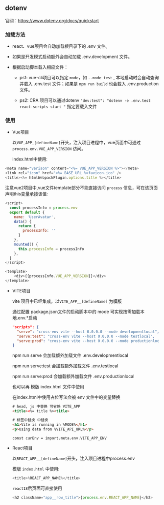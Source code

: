 ## dotenv

官网：https://www.dotenv.org/docs/quickstart

### 加载方法

* react、vue项目会自动加载根目录下的 .env 文件。
* 如果是开发模式启动额外会自动加载 .env.development 文件。
* 根据启动脚本载入相应文件：
  
  + ps1: vue-cli项目可以指定 `mode`，如 `--mode test` , 本地启动时会自动查询并载入 .env.test 文件；如果是 `npm run build` 也会载入 .env.production 文件。

  + ps2: CRA 项目可以通过dotenv ` "dev:test": "dotenv -e .env.test react-scripts start " ` 指定要载入文件

### 使用

* Vue项目
  
  以`VUE_APP_[defineName]`开头，注入项目进程中，vue页面中可通过 `process.env.VUE_APP_VERSION` 访问。

  index.html中使用:

```javascript
<meta name="verison" content="<%= VUE_APP_VERSION %>"></meta>
<link rel="icon" href="<%= BASE_URL %>favicon.ico" />
<title><%= htmlWebpackPlugin.options.title %></title>
```

注意vue2项目中,vue文件template部分不能直接访问 `process` 信息，可在该页面声明this变量承接该值:

```javascript
<script>
  const processInfo = process.env
  export default {
    name: 'UserAvatar',
    data() {
      return {
        processInfo: ''
      }
    },
    mounted() {
      this.processInfo = processInfo
    },
  }
</script>

<template>
    <div>{{processInfo.VUE_APP_VERSION}}</div>
</template>
```

* VITE项目
  
  vite 项目中已经集成，以`VITE_APP__[defineName]` 为模版

  通过配置 package.json文件的启动脚本中的 mode 可实现按需加载本地.env.*启动

  ```json
  "scripts": {
    "serve": "cross-env vite --host 0.0.0.0 --mode developmentlocal",
    "serve:test": "cross-env vite --host 0.0.0.0 --mode testlocal",
    "serve:prod": "cross-env vite --host 0.0.0.0 --mode productionlocal",
  }
  ```
  npm run serve 会加载额外加载文件 .env.developmentlocal 

  npm run serve:test 会加载额外加载文件 .env.testlocal

  npm run serve:prod 会加载额外加载文件 .env.productionlocal

  也可以再 模版 index.html 文件中使用

  在index.html中使用占位写法会被 env 文件中的变量替换

  ```html
  # head, js 中替换 可省略 VITE_APP
  <title><%= title %><title>
  
  # 标签中替换 中替换
  <h1>Vite is running in %MODE%</h1>
  <p>Using data from %VITE_API_URL%</p>
  ```

  ```vue
  const curEnv = import.meta.env.VITE_APP_ENV
  ```
* React项目
  
  以`REACT_APP__[defineName]`开头，注入项目进程中process.env

  模版 `index.html` 中使用:

  ```javascript
  <title>%REACT_APP_NAME%</title>
  ```

  `react18`后页面可直接使用

  ```javascript
  <h2 className="app__row_title">{process.env.REACT_APP_NAME}</h2>
  ```